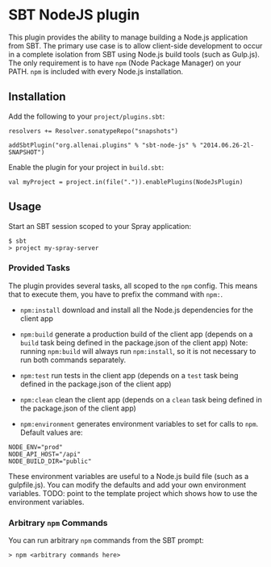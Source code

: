 # SBT NodeJS plugin

This plugin provides the ability to manage building a Node.js application from SBT. The primary use case is to allow client-side development to occur in a complete isolation from SBT using Node.js build tools (such as Gulp.js). The only requirement is to have `npm` (Node Package Manager) on your PATH. `npm` is included with every Node.js installation.

## Installation

Add the following to your `project/plugins.sbt`:

```
resolvers += Resolver.sonatypeRepo("snapshots")

addSbtPlugin("org.allenai.plugins" % "sbt-node-js" % "2014.06.26-2l-SNAPSHOT")
```

Enable the plugin for your project in `build.sbt`:

```
val myProject = project.in(file(".")).enablePlugins(NodeJsPlugin)
```

## Usage

Start an SBT session scoped to your Spray application:

```
$ sbt
> project my-spray-server
```

### Provided Tasks

The plugin provides several tasks, all scoped to the `npm` config. This means that to execute them, you have to prefix the command with `npm:`.

- `npm:install` download and install all the Node.js dependencies for the client app

- `npm:build` generate a production build of the client app (depends on a `build` task being defined in the package.json of the client app)
   Note: running `npm:build` will always run `npm:install`, so it is not necessary to run both commands separately.

- `npm:test` run tests in the client app (depends on a `test` task being defined in the package.json of the client app)

- `npm:clean` clean the client app (depends on a `clean` task being defined in the package.json of the client app)

- `npm:environment` generates environment variables to set for calls to `npm`. Default values are:

```
NODE_ENV="prod"
NODE_API_HOST="/api"
NODE_BUILD_DIR="public"
```

These environment variables are useful to a Node.js build file (such as a gulpfile.js). You can modify the defaults and add your own environment variables.
TODO: point to the template project which shows how to use the environment variables.

### Arbitrary `npm` Commands

You can run arbitrary `npm` commands from the SBT prompt:

```
> npm <arbitrary commands here>
```
